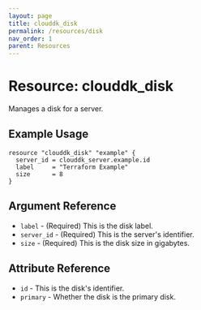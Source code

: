 ```yaml
---
layout: page
title: clouddk_disk
permalink: /resources/disk
nav_order: 1
parent: Resources
---
```


# Resource: clouddk_disk

Manages a disk for a server.

## Example Usage

```
resource "clouddk_disk" "example" {
  server_id = clouddk_server.example.id
  label     = "Terraform Example"
  size      = 8
}
```

## Argument Reference

* `label` - (Required) This is the disk label.
* `server_id` - (Required) This is the server's identifier.
* `size` - (Required) This is the disk size in gigabytes.

## Attribute Reference

* `id` - This is the disk's identifier.
* `primary` - Whether the disk is the primary disk.
